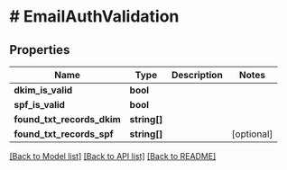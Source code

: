 # # EmailAuthValidation

## Properties

Name | Type | Description | Notes
------------ | ------------- | ------------- | -------------
**dkim_is_valid** | **bool** |  |
**spf_is_valid** | **bool** |  |
**found_txt_records_dkim** | **string[]** |  |
**found_txt_records_spf** | **string[]** |  | [optional]

[[Back to Model list]](../../README.md#models) [[Back to API list]](../../README.md#endpoints) [[Back to README]](../../README.md)
